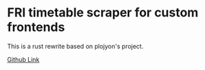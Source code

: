 # FRI timetable scraper for custom frontends

This is a rust rewrite based on plojyon's project.

[Github Link](https://github.com/plojyon/timetable_scraper/tree/master)
